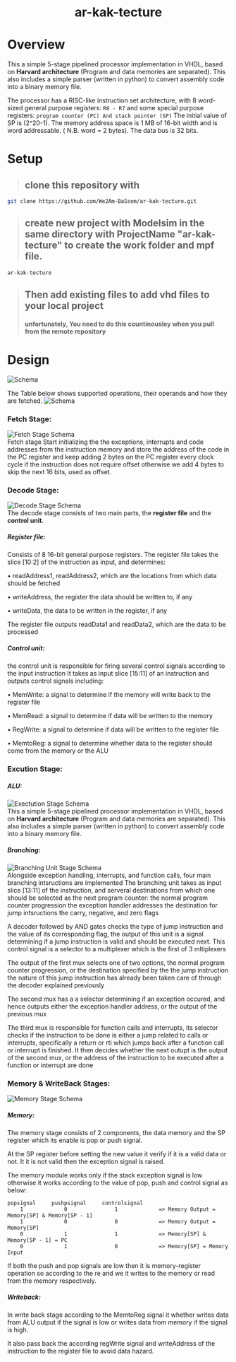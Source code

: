 <h1 align="center">
  ar-kak-tecture
</h1>

# Overview

This a simple 5-stage pipelined processor implementation in VHDL, based on **Harvard architecture** (Program and data memories are separated). This also includes a simple parser (written in python) to convert assembly code into a binary memory file.

The processor has a RISC-like instruction set architecture, with 8 word-sized general purpose registers: `R0 - R7` and some special purpose registers: `program counter (PC) And stack pointer (SP)` The initial value of SP is (2^20-1). The memory address space is 1 MB of 16-bit width and is word addressable. ( N.B. word = 2 bytes). The data bus is 32 bits.

# Setup

> ## clone this repository with

```bash
git clone https://github.com/We2Am-BaSsem/ar-kak-tecture.git
```

> ## create new project with Modelsim in the same directory with ProjectName "ar-kak-tecture" to create the work folder and mpf file.

```bash
ar-kak-tecture
```

> ## Then add existing files to add vhd files to your local project
>
> #### unfortunately, You need to do this countinousley when you pull from the remote repository

# Design

![Schema](./docs/Schema2.png)
<br/>

The Table below shows supported operations, their operands and how they are fetched.
![Schema](./docs/Operations.JPG)
<br/>

### Fetch Stage:

![Fetch Stage Schema](./docs/Fetch.JPG)
<br/>
Fetch stage Start initializing the the exceptions, interrupts and code addresses from the instruction memory and store the address of the code in the PC register and keep adding 2 bytes on the PC register every clock cycle if the instruction does not require offset otherwise we add 4 bytes to skip the next 16 bits, used as offset.

### Decode Stage:

![Decode Stage Schema](./docs/Decode.JPG)
<br/>
The decode stage consists of two main parts, the **register file** and the **control unit**.

##### Register file:

Consists of 8 16-bit general purpose registers. The register file takes the slice [10:2] of the instruction as input, and determines:

• readAddress1, readAddress2, which are the locations from which data should be fetched

• writeAddress, the register the data should be written to, if any

• writeData, the data to be written in the register, if any

The register file outputs readData1 and readData2, which are the data to be processed

##### Control unit:

the control unit is responsible for firing several control signals according to the input instruction It takes as input slice [15:11] of an instruction and outputs control signals including:

• MemWrite: a signal to determine if the memory will write back to the register file

• MemRead: a signal to determine if data will be written to the memory

• RegWrite: a signal to determine if data will be written to the register file

• MemtoReg: a signal to determine whether data to the register should come from the memory or the ALU

### Excution Stage:

##### ALU:

![Exectution Stage Schema](./docs/Execute.JPG)
<br/>
This a simple 5-stage pipelined processor implementation in VHDL, based on **Harvard architecture** (Program and data memories are separated). This also includes a simple parser (written in python) to convert assembly code into a binary memory file.

##### Branching:

![Branching Unit Stage Schema](./docs/Branching.JPG)
<br/>
Alongside exception handling, interrupts, and function calls, four main branching intsructions are implemented
The branching unit takes as input slice [13:11] of the instruction, and serveral destinations from which one should be selected as the next program counter:
the normal program counter progression
the exception handler addresses
the destination for jump intsructions
the carry, negative, and zero flags

A decoder followed by AND gates checks the type of jump instruction and the value of its corresponding flag,
the output of this unit is a signal determining if a jump instruction is valid and should be executed next.
This control signal is a selector to a multiplexer which is the first of 3 mltiplexers

The output of the first mux selects one of two options, the normal program counter progression, or the destination specified by the the jump instruction
the nature of this jump instruction has already been taken care of through the decoder explained previously

The second mux has a a selector determining if an exception occured, and hence outputs either the exception handler address, or the output of the previous mux

The third mux is responsible for function calls and interrupts, its selector checks if the instruction to be done is either a jump related to calls or interrupts, specifically a return or rti which jumps back after a function call or interrupt is finished.
It then decides whether the next outupt is the output of the second mux, or the address of the instruction to be executed after a function or interrupt are done

### Memory & WriteBack Stages:

![Memory Stage Schema](./docs/Memory.JPG)
<br/>

##### Memory:

The memory stage consists of 2 components, the data memory and the SP register which its enable is pop or push signal.

At the SP register before setting the new value it verify if it is a valid data or not. It it is not valid then the exception signal is raised.

The memory module works only if the stack exception signal is low otherwise it works according to the value of pop, push and control signal as below:

```
popsignal     pushpsignal     controlsignal
    1             0               1             => Memory Output = Memory[SP] & Memory[SP - 1]
    1             0               0             => Memory Output = Memory[SP]
    0             1               1             => Memory[SP] & Memory[SP - 1] = PC
    0             1               0             => Memory[SP] = Memory Input
```

If both the push and pop signals are low then it is memory-register operation so according to the re and we it writes to the memory or read from the memory respectively.

##### Writeback:

In write back stage according to the MemtoReg signal it whether writes data from ALU output if the signal is low or writes data from memory if the signal is high.

It also pass back the according regWrite signal and writeAddress of the instruction to the register file to avoid data hazard.
